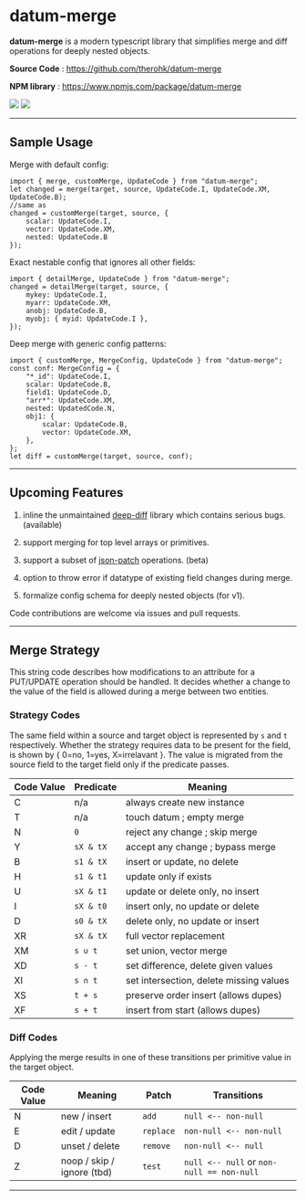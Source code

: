# datum-merge

**datum-merge** is a modern typescript library that simplifies merge and diff operations for deeply nested objects.

**Source Code** : https://github.com/therohk/datum-merge

**NPM library** : https://www.npmjs.com/package/datum-merge

![](https://github.com/therohk/datum-merge/actions/workflows/build.yml/badge.svg) ![](https://img.shields.io/github/v/release/therohk/datum-merge)

---

## Sample Usage

Merge with default config:
```
import { merge, customMerge, UpdateCode } from "datum-merge";
let changed = merge(target, source, UpdateCode.I, UpdateCode.XM, UpdateCode.B);
//same as
changed = customMerge(target, source, { 
    scalar: UpdateCode.I, 
    vector: UpdateCode.XM, 
    nested: UpdateCode.B 
});
```

Exact nestable config that ignores all other fields:
```
import { detailMerge, UpdateCode } from "datum-merge";
changed = detailMerge(target, source, {
    mykey: UpdateCode.I, 
    myarr: UpdateCode.XM, 
    anobj: UpdateCode.B,
    myobj: { myid: UpdateCode.I },
});
```

Deep merge with generic config patterns:
```
import { customMerge, MergeConfig, UpdateCode } from "datum-merge";
const conf: MergeConfig = {
    "*_id": UpdateCode.I,
    scalar: UpdateCode.B,
    field1: UpdateCode.D,
    "arr*": UpdateCode.XM,
    nested: UpdatedCode.N,
    obj1: {
        scalar: UpdateCode.B,
        vector: UpdateCode.XM,
    },
};
let diff = customMerge(target, source, conf);
```
---

## Upcoming Features

1. inline the unmaintained [deep-diff](https://github.com/flitbit/diff) library which contains serious bugs. (available)

2. support merging for top level arrays or primitives.

3. support a subset of [json-patch](https://jsonpatch.com/) operations. (beta)

4. option to throw error if datatype of existing field changes during merge.

5. formalize config schema for deeply nested objects (for v1).

Code contributions are welcome via issues and pull requests.

---

## Merge Strategy

This string code describes how modifications to an attribute for a PUT/UPDATE operation should be handled.
It decides whether a change to the value of the field is allowed during a merge between two entities.

### Strategy Codes

The same field within a source and target object is represented by `s` and `t` respectively.
Whether the strategy requires data to be present for the field, is shown by { 0=no, 1=yes, X=irrelavant }. 
The value is migrated from the source field to the target field only if the predicate passes.

| Code Value | Predicate | Meaning |
|----|----|----|
| C | n/a | always create new instance |
| T | n/a | touch datum ; empty merge |
| N | `0` | reject any change ; skip merge |
| Y | `sX & tX` | accept any change ; bypass merge |
| B | `s1 & tX` | insert or update, no delete |
| H | `s1 & t1` | update only if exists |
| U | `sX & t1` | update or delete only, no insert |
| I | `sX & t0` | insert only, no update or delete |
| D | `s0 & tX` | delete only, no update or insert |
| XR | `sX & tX` | full vector replacement |
| XM | `s ∪ t`   | set union, vector merge |
| XD | `s - t`   | set difference, delete given values |
| XI | `s ∩ t`   | set intersection, delete missing values |
| XS | `t + s` | preserve order insert (allows dupes) |
| XF | `s + t` | insert from start (allows dupes) |

### Diff Codes

Applying the merge results in one of these transitions per primitive value in the target object.

| Code Value | Meaning | Patch | Transitions |
|----|----|----|----|
| N | new / insert   | `add` | `null <-- non-null` |
| E | edit / update  | `replace` | `non-null <-- non-null` |
| D | unset / delete | `remove` | `non-null <-- null` |
| Z | noop / skip / ignore (tbd) | `test` | `null <-- null` or `non-null == non-null` |

---
